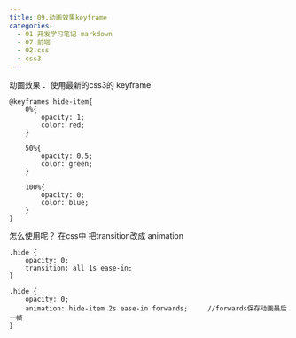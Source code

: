 ```yaml
---
title: 09.动画效果keyframe
categories:
  - 01.开发学习笔记 markdown
  - 07.前端
  - 02.css
  - css3
---
```


动画效果：
使用最新的css3的  keyframe

	@keyframes hide-item{
		0%{
			opacity: 1;
			color: red;
		}

		50%{
			opacity: 0.5;
			color: green;
		}

		100%{
			opacity: 0;
			color: blue;
		}
	}

怎么使用呢？
在css中 把transition改成 animation

	.hide {
		opacity: 0;
		transition: all 1s ease-in;
	}

	.hide {
		opacity: 0;
		animation: hide-item 2s ease-in forwards;     //forwards保存动画最后一帧
	}
